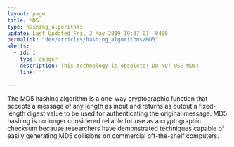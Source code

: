 ```yaml
---
layout: page
title: MD5
type: hashing_algorithms
update: Last Updated Fri, 3 May 2019 19:37:01 -0400
permalink: "dev/articles/hashing_algorithms/MD5"
alerts:
  - id: 1
    type: danger
    description: This technology is obsolete! DO NOT USE MD5!
    link: ""

---
```

The MD5 hashing algorithm is a one-way cryptographic function that accepts a message of any length as input and returns as output a fixed-length digest value to be used for authenticating the original message. MD5 hashing is no longer considered reliable for use as a cryptographic checksum because researchers have demonstrated techniques capable of easily generating MD5 collisions on commercial off-the-shelf computers.
